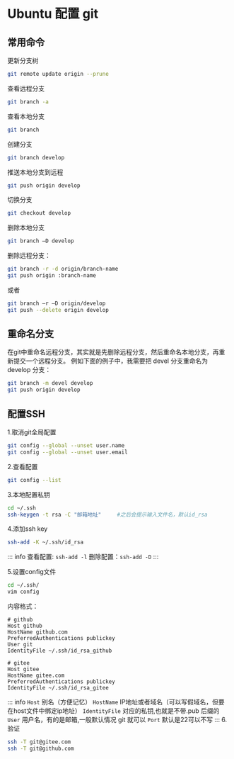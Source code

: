 # Ubuntu 配置 git

## 常用命令
更新分支树
```sh
git remote update origin --prune
```
查看远程分支
```sh
git branch -a
```
查看本地分支
```sh
git branch
```
创建分支
```sh
git branch develop
```
推送本地分支到远程
```sh
git push origin develop
```
切换分支
```sh
git checkout develop
```
删除本地分支
```sh
git branch –D develop
```
删除远程分支：
```sh
git branch -r -d origin/branch-name
git push origin :branch-name
```
或者
```sh
git branch –r –D origin/develop
git push --delete origin develop
```
## 重命名分支
在git中重命名远程分支，其实就是先删除远程分支，然后重命名本地分支，再重新提交一个远程分支。
例如下面的例子中，我需要把 devel 分支重命名为 develop 分支：
```sh
git branch -m devel develop
git push origin develop
```
## 配置SSH

1.取消git全局配置
```sh
git config --global --unset user.name
git config --global --unset user.email
```

2.查看配置
```sh
git config --list
```

3.本地配置私钥
```sh
cd ~/.ssh
ssh-keygen -t rsa -C "邮箱地址"  	#之后会提示输入文件名，默认id_rsa
```
4.添加ssh key
```sh
ssh-add -K ~/.ssh/id_rsa
```
::: info
查看配置: `ssh-add -l`
删除配置：`ssh-add -D`
:::

5.设置config文件
```sh
cd ~/.ssh/
vim config
```
内容格式：
```
# github
Host github
HostName github.com
PreferredAuthentications publickey
User git
IdentityFile ~/.ssh/id_rsa_github

# gitee
Host gitee
HostName gitee.com
PreferredAuthentications publickey
IdentityFile ~/.ssh/id_rsa_gitee
```
::: info
`Host` 		别名（方便记忆）
`HostName` 		IP地址或者域名（可以写假域名，但要在host文件中绑定ip地址）
`IdentityFile` 	对应的私钥,也就是不带.pub 后缀的
`User` 			用户名，有的是邮箱,一般默认情况 git 就可以
`Port` 			默认是22可以不写
:::
6.验证
```sh
ssh -T git@gitee.com
ssh -T git@github.com
```
